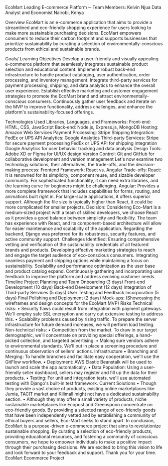  

EcoMart
Leading E-commerce Platform
─
Team Members: Kelvin Njua
Data Analyst and Economist
Nairobi, Kenya

Overview
EcoMart is an e-commerce application that aims to provide a streamlined and eco-friendly shopping experience for users looking to make more sustainable purchasing decisions. EcoMart empowers consumers to reduce their carbon footprint and supports businesses that prioritize sustainability by curating a selection of environmentally-conscious products from ethical and sustainable brands.

Goals/ Learning Objectives
Develop a user-friendly and visually appealing e-commerce platform that seamlessly integrates sustainable product selection and educational content.
Implement robust back-end infrastructure to handle product cataloging, user authentication, order processing, and inventory management.
Integrate third-party services for payment processing, shipping, and data analytics to enhance the overall user experience.
Establish effective marketing and customer engagement strategies to promote the EcoMart brand and attract environmentally-conscious consumers.
Continuously gather user feedback and iterate on the MVP to improve functionality, address challenges, and enhance the platform's sustainability-focused offerings.

Technologies Used
Libraries, Languages, and Frameworks:
Front-end: HTML, CSS, JavaScript
Back-end: Node.js, Express.js, MongoDB
Hosting: Amazon Web Services
Payment Processing: Stripe
Shipping Integration: FedEx or UPS API
Analytics: Google Analytics
Third-party Services:
Stripe for secure payment processing
FedEx or UPS API for shipping integration
Google Analytics for user behavior tracking and data analysis
Design Tools: 
Adobe XD or Figma for UI/UX design
Version Control: 
Git and GitHub for collaborative development and version management
Let's now examine two technology solutions, their alternatives, the trade-offs, and the decision-making process:
Frontend Framework: React vs. Angular
Trade-offs:
React: It is renowned for its simplicity, component reuse, and sizable developer community. For sophisticated functionality, it can need extra libraries, and the learning curve for beginners might be challenging.
Angular: Provides a more complete framework that includes capabilities for forms, routing, and animations built right in. For large-scale applications, it offers superior support. Although the file size is typically higher than React, it could be more complicated for smaller projects.
Decision:
Considering Eco-Mart is a medium-sized project with a team of skilled developers, we choose React as it provides a good balance between simplicity and flexibility. The team has experience with React, and its component-based architecture will allow for easier maintenance and scalability of the application. Regarding the backend, Django was preferred for its robustness, security features, and active community support.
Challenges Identified:
Ensuring comprehensive vetting and verification of the sustainability credentials of all featured brands and products.
Developing effective marketing strategies to reach and engage the target audience of eco-conscious consumers.
Integrating seamless payment and shipping options while maintaining a focus on sustainability.
Scalability and performance optimization as the user base and product catalog expand.
Continuously gathering and incorporating user feedback to improve the platform and address evolving customer needs.
Timeline
Project Planning and Team Onboarding (3 days)
Front-end Development (10 days)
Back-end Development (12 days)
Integration of Third-party Services (5 days)
User Testing and Feedback Incorporation (5 days)
Final Polishing and Deployment (2 days)
Mock-ups:
(Showcasing the wireframes and design concepts for the EcoMart MVP)
 Risks
 Technical risks: 
• Security flaws could result from integration with payment gateways. We'll employ safe SSL encryption and carry out extensive testing to address this.
• Scalability problems caused by rising traffic. To prepare the server infrastructure for future demand increases, we will perform load testing.
Non-technical risks:
• Competition from the market. To draw in our target demographic, we'll concentrate on providing special offerings, a hand-picked collection, and targeted advertising.
• Making sure vendors adhere to environmental standards. We'll put in place a screening procedure and continuous observation of sellers' actions.
Infrastructure
• Branching and Merging: To handle branches and facilitate easy cooperation, we'll use the GitFlow workflow.
• Deployment: AWS Elastic Beanstalk will be used to launch and scale the app automatically.
• Data Population: Using a user-friendly seller dashboard, sellers may register and fill up the data for their products.
• Testing: For unit and integration tests, we'll use automated testing with Django's built-in test framework.
Current Solutions
• Though they provide a vast choice of products, existing online marketplaces like Jumia, TACIT market and Kilimall might not have a dedicated sustainability section.
• Although they may offer a small variety of products, niche sustainable marketplaces like Ecopost and Greenspoon concentrate on eco-friendly goods.
By providing a selected range of eco-friendly goods that have been independently vetted and by establishing a community of ethical buyers and sellers, Eco-Mart seeks to stand apart.
In conclusion, EcoMart is a purpose-driven e-commerce project that aims to revolutionize sustainable shopping. By curating a selection of eco-friendly products, providing educational resources, and fostering a community of conscious consumers, we hope to empower individuals to make a positive impact through their purchasing decisions. We are excited to bring this vision to life and look forward to your feedback and support. Thank you for your time.
EcoMart Ecommerce Project
